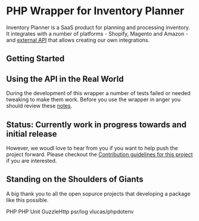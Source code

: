 # PHP Wrapper for Inventory Planner

Inventory Planner is a SaaS product for planning and processing inventory. It integrates with a number of platforms - Shopify, Magento and Amazon - and [external API](http://help.inventory-planner.com/en/articles/674662-inventory-planner-public-api) that allows creating our own integrations.

## Getting Started



## Using the API in the Real World
During the development of this wrapper a number of tests failed or needed tweaking to make them work. Before you use the wrapper in anger you should review these [notes](docs/API_CHEATSHEET.md).

## Status: Currently work in progress towards and initial release
However, we woudl love to hear from you if you want to help push the project forward. Please checkout the [Contribution guidelines for this project](docs/CONTRIBUTING.md) if you are interested.

## Standing on the Shoulders of Giants
A big thank you to all the open sopurce projects that developing a package like this possible.

PHP
PHP Unit
GuzzleHttp
psr/log
vlucas/phpdotenv